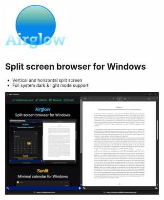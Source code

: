 <img src="./Data/Banner.svg" width="200">

# Split screen browser for Windows

-   Vertical and horizontal split screen
-   Full system dark & light mode support

<img src="./Data/Screenshot.png" width="800">
